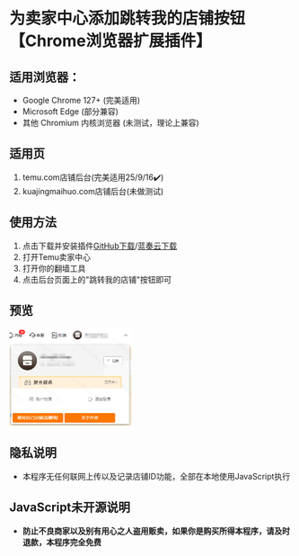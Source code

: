 # 为卖家中心添加跳转我的店铺按钮【Chrome浏览器扩展插件】

## 适用浏览器：
- Google Chrome 127+ (完美适用)
- Microsoft Edge (部分兼容)
- 其他 Chromium 内核浏览器 (未测试，理论上兼容)



## 适用页
1. temu.com店铺后台(完美适用25/9/16✔️)
2. kuajingmaihuo.com店铺后台(未做测试)



## 使用方法
1. 点击下载并安装插件[GitHub下载](https://github.com/user-attachments/files/21916806/temu.zip)/[蓝奏云下载](https://wwls.lanzoue.com/ipHJE34kb8vi)
2. 打开Temu卖家中心
3. 打开你的翻墙工具
4. 点击后台页面上的"跳转我的店铺"按钮即可



## 预览
<img src="https://github.com/QsSama-W/Temu_mall/blob/main/2025-09-16.png" style="zoom:50%;" />



## 隐私说明
- 本程序无任何联网上传以及记录店铺ID功能，全部在本地使用JavaScript执行



## JavaScript未开源说明
- **防止不良商家以及别有用心之人盗用贩卖，如果你是购买所得本程序，请及时退款，本程序完全免费**
